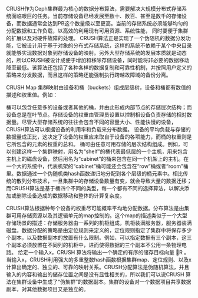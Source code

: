 CRUSH作为Ceph集群最为核心的数据分布算法，需要解决大规模分布式存储系统面临艰巨的任务。当前存储设备已经发展至数十、数百、甚至是数千的存储设备，而数据通常会达到PB这个数量级以至更高。当前的存储系统必须能够均匀的分配数据和工作负载，以高效的利用现有可用资源、系统性能， 同时要便于集群的扩展以及对硬件故障的处理。
CRUSH算法正是实现了一个伪随机的数据分发功能，它被设计用于基于对象的分布式存储系统，这样的系统不依赖于某个中央目录就能够实现数据对象到存储设备的映射。另外大型存储系统的发展本质就是动态的，所以CRUSH被设计成便于增加和移除存储设备，同时能将非必要的数据移动降至最低。该算法还包括了各种各样的数据复制和可靠性机制，并按照用户定义的策略来分发数据，而且这样的策略还能强制执行跨越故障域的备份分离。

CRUSH Map
集群映射由设备和桶（buckets）组成层级树，设备和桶都有数值的描述和权重值。例如：

桶可以包含任意多的设备或者其他的桶，并由此形成内部节点的存储层次结构；而设备总是在叶节点。存储设备的权重由管理员设置以控制相设备负责存储的相对数据量。尽管大型存储系统的往往会包含不同的容量大小、性能快慢的设备，CRUSH算法可以根据设备的利用率和负载来分布数据。
设备的平均负载与存储的数据量成正比，这决定了设备的权重应来取自于设备的各项能力，而桶的权重则是它所包含的元素的权重的总和。
桶可由任意可用存储的层次结构组成。例如，可以创建这样一个集群映射，用名为“shelf”的桶代表最低层的一个主机，用来包含主机上的磁盘设备，然后用名为“cabinet”的桶来包含在同一个机架上的主机。在一个大的系统中，代表机架的“cabinet”桶可能还会包含在“row”桶或者“room”桶里。数据通过一个伪随机类hash函数递归地分配到各个层级的桶元素中。相比传统的散列分布技术，一旦集群中的存储设备数量有变，就会导致大量的数据迁移；而CRUSH算法是基于桶四个不同的类型，每一个都有不同的选择算法，以解决添加或删除设备造成的数据移动和整体的计算复杂度。


CRUSH算法根据种每个设备的权重尽可能概率平均地分配数据。分布算法是由集群可用存储资源以及其逻辑单元的map控制的。这个map的描述类似于一个大型存储场景的描述：存储服务器由一系列的机柜组成，机柜装满服务器，服务器装满磁盘。数据分配的策略是由定位规则来定义的，定位规则指定了集群中将保存多少个副本，以及数据副本的放置有什么限制。例如，可以指定数据有三个副本，这三个副本必须放置在不同列的机柜中，进而使得数据的三个副本不公用一条物理电路。
给定一个输入x，CRUSH 算法将输出一个确定的有序的储存目标向量   ⃗R 。当输入x，CRUSH利用强大的多重整数hash函数根据集群map、定位规则、以及x计算出确定的、独立的、可靠的映射关系。CRUSH分配算法是伪随机算法，并且输入的内容和输出的储存位置之间是没有显性相关的，所以我们可以说CRUSH 算法在集群设备中生成了“伪集群”的数据副本。集群的设备对一个数据项目共享数据副本，对其他数据项目又是独立的。



